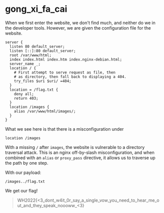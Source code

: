 # gong_xi_fa_cai

When we first enter the website, we don't find much, and neither do we in the developer tools. However, we are given the configuration file for the website.

    server {
      listen 80 default_server;
      listen [::]:80 default_server;
      root /var/www/html;
      index index.html index.htm index.nginx-debian.html;
      server_name _;
      location / {
        # First attempt to serve request as file, then
        # as directory, then fall back to displaying a 404.
        try_files $uri $uri/ =404;
      }
      location = /flag.txt {
        deny all;
        return 403;
      }
      location /images {
        alias /var/www/html/images/;
      }
    }

What we see here is that there is a misconfiguration under

    location /images

With a missing <code>/</code> after <code>images</code>, the website is vulnerable to a directory traversal attack. This is an nginx off-by-slash misconfiguration, and when combined with an <code>alias</code> or <code>proxy_pass</code> directive, it allows us to traverse up the path by one step. 

With our payload:

    /images../flag.txt
    
We get our flag!

> WH2022{<3_dont_w4it_0r_say_a_single_vow_you_need_to_hear_me_out_and_they_speak_noooww_<3}

